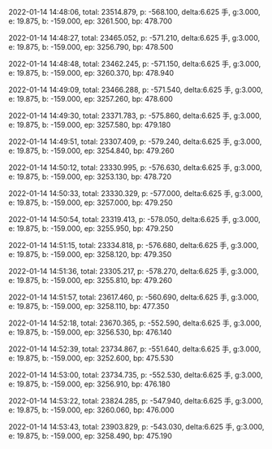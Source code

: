 2022-01-14 14:48:06, total: 23514.879, p: -568.100, delta:6.625 手, g:3.000, e: 19.875, b: -159.000, ep: 3261.500, bp: 478.700

2022-01-14 14:48:27, total: 23465.052, p: -571.210, delta:6.625 手, g:3.000, e: 19.875, b: -159.000, ep: 3256.790, bp: 478.500

2022-01-14 14:48:48, total: 23462.245, p: -571.150, delta:6.625 手, g:3.000, e: 19.875, b: -159.000, ep: 3260.370, bp: 478.940

2022-01-14 14:49:09, total: 23466.288, p: -571.540, delta:6.625 手, g:3.000, e: 19.875, b: -159.000, ep: 3257.260, bp: 478.600

2022-01-14 14:49:30, total: 23371.783, p: -575.860, delta:6.625 手, g:3.000, e: 19.875, b: -159.000, ep: 3257.580, bp: 479.180

2022-01-14 14:49:51, total: 23307.409, p: -579.240, delta:6.625 手, g:3.000, e: 19.875, b: -159.000, ep: 3254.840, bp: 479.260

2022-01-14 14:50:12, total: 23330.995, p: -576.630, delta:6.625 手, g:3.000, e: 19.875, b: -159.000, ep: 3253.130, bp: 478.720

2022-01-14 14:50:33, total: 23330.329, p: -577.000, delta:6.625 手, g:3.000, e: 19.875, b: -159.000, ep: 3257.000, bp: 479.250

2022-01-14 14:50:54, total: 23319.413, p: -578.050, delta:6.625 手, g:3.000, e: 19.875, b: -159.000, ep: 3255.950, bp: 479.250

2022-01-14 14:51:15, total: 23334.818, p: -576.680, delta:6.625 手, g:3.000, e: 19.875, b: -159.000, ep: 3258.120, bp: 479.350

2022-01-14 14:51:36, total: 23305.217, p: -578.270, delta:6.625 手, g:3.000, e: 19.875, b: -159.000, ep: 3255.810, bp: 479.260

2022-01-14 14:51:57, total: 23617.460, p: -560.690, delta:6.625 手, g:3.000, e: 19.875, b: -159.000, ep: 3258.110, bp: 477.350

2022-01-14 14:52:18, total: 23670.365, p: -552.590, delta:6.625 手, g:3.000, e: 19.875, b: -159.000, ep: 3256.530, bp: 476.140

2022-01-14 14:52:39, total: 23734.867, p: -551.640, delta:6.625 手, g:3.000, e: 19.875, b: -159.000, ep: 3252.600, bp: 475.530

2022-01-14 14:53:00, total: 23734.735, p: -552.530, delta:6.625 手, g:3.000, e: 19.875, b: -159.000, ep: 3256.910, bp: 476.180

2022-01-14 14:53:22, total: 23824.285, p: -547.940, delta:6.625 手, g:3.000, e: 19.875, b: -159.000, ep: 3260.060, bp: 476.000

2022-01-14 14:53:43, total: 23903.829, p: -543.030, delta:6.625 手, g:3.000, e: 19.875, b: -159.000, ep: 3258.490, bp: 475.190